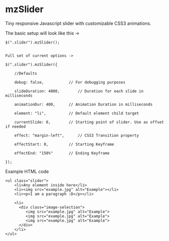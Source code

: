mzSlider
========

Tiny responsive Javascript slider with customizable CSS3 animations.

The basic setup will look like this -> 

	$(".slider").mzSlider();


	Full set of current options ->

	$(".slider").mzSlider({
		
		//Defaults

		debug: false,			// For debugging purposes

		slideDuration: 4000,		// Duration for each slide in milliseconds

		animationDur: 400,		// Animation Duration in milliseconds

		element: "li",			// Default element child target

		currentSlide: 0,		// Starting point of slider. Use as offset if needed

		effect: "margin-left",		// CSS3 Transition property 

		effectStart: 0,			// Starting Keyframe

		effectEnd: "150%"		// Ending Keyframe

	});
	
Example HTML code

	<ul class="slider">
		<li>Any element inside here</li>
		<li><img src="example.jpg" alt="Example"></li>
		<li><p>I am a paragraph :D</p></li>
		
		<li>
		  <div class="image-selection">
		     <img src="example.jpg" alt="Example">
		     <img src="example.jpg" alt="Example">
		     <img src="example.jpg" alt="Example">					
		  </div>
		</li>
	</ul>
